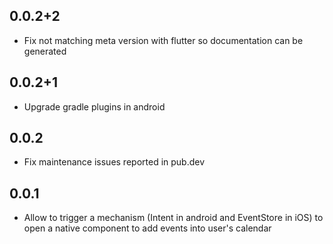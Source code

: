 ## 0.0.2+2

* Fix not matching meta version with flutter so documentation can be generated 

## 0.0.2+1

* Upgrade gradle plugins in android 

## 0.0.2

* Fix maintenance issues reported in pub.dev 


## 0.0.1

* Allow to trigger a mechanism (Intent in android and EventStore in iOS) to open a native component to add events into user's calendar
